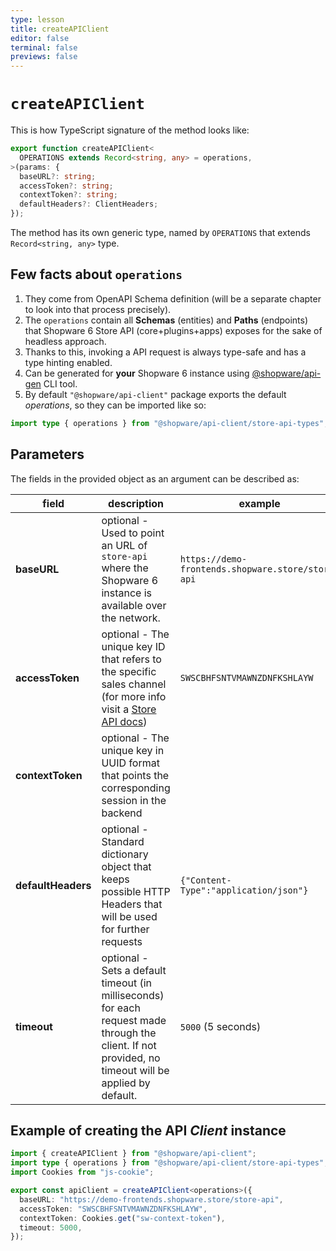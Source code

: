 ```yaml
---
type: lesson
title: createAPIClient
editor: false
terminal: false
previews: false
---
```


# `createAPIClient`

This is how TypeScript signature of the method looks like:

```ts
export function createAPIClient<
  OPERATIONS extends Record<string, any> = operations,
>(params: {
  baseURL?: string;
  accessToken?: string;
  contextToken?: string;
  defaultHeaders?: ClientHeaders;
});
```

The method has its own generic type, named by `OPERATIONS` that extends `Record<string, any>` type.

## Few facts about `operations`

1. They come from OpenAPI Schema definition (will be a separate chapter to look into that process precisely).
2. The `operations` contain all **Schemas** (entities) and **Paths** (endpoints) that Shopware 6 Store API (core+plugins+apps) exposes for the sake of headless approach.
3. Thanks to this, invoking a API request is always type-safe and has a type hinting enabled.
4. Can be generated for **your** Shopware 6 instance using [@shopware/api-gen](https://www.npmjs.com/package/@shopware/api-gen) CLI tool.
5. By default `"@shopware/api-client"` package exports the default _operations_, so they can be imported like so:

```ts
import type { operations } from "@shopware/api-client/store-api-types";
```

## Parameters

The fields in the provided object as an argument can be described as:

| field              | description                                                                                                                                                    | example                                           |
| ------------------ | -------------------------------------------------------------------------------------------------------------------------------------------------------------- | ------------------------------------------------- |
| **baseURL**        | optional - Used to point an URL of `store-api` where the Shopware 6 instance is available over the network.                                                    | `https://demo-frontends.shopware.store/store-api` |
| **accessToken**    | optional - The unique key ID that refers to the specific sales channel (for more info visit a [Store API docs](https://shopware.stoplight.io/docs/store-api/)) | `SWSCBHFSNTVMAWNZDNFKSHLAYW`                      |
| **contextToken**   | optional - The unique key in UUID format that points the corresponding session in the backend                                                                  |                                                   |
| **defaultHeaders** | optional - Standard dictionary object that keeps possible HTTP Headers that will be used for further requests                                                  | `{"Content-Type":"application/json"}`             |
| **timeout**        | optional - Sets a default timeout (in milliseconds) for each request made through the client. If not provided, no timeout will be applied by default.          | `5000` (5 seconds)                                |

## Example of creating the API _Client_ instance

```ts
import { createAPIClient } from "@shopware/api-client";
import type { operations } from "@shopware/api-client/store-api-types";
import Cookies from "js-cookie";

export const apiClient = createAPIClient<operations>({
  baseURL: "https://demo-frontends.shopware.store/store-api",
  accessToken: "SWSCBHFSNTVMAWNZDNFKSHLAYW",
  contextToken: Cookies.get("sw-context-token"),
  timeout: 5000,
});
```

